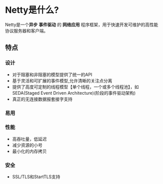 # Netty是什么?
Netty是一个**异步** **事件驱动** 的 **网络应用** 程序框架，用于快速开发可维护的高性能协议服务器和客户端。

## 特点
### 设计
* 对于阻塞和非阻塞的模型提供了统一的API
* 基于灵活和可扩展的事件模型,允许清晰的关注点分离
* 提供了高度可定制的线程模型【单个线程，一个或多个线程池】，如SEDA(Staged Event Driven Architecture)(阶段的事件驱动架构)
* 真正的无连接数据报套接字支持

### 易用

### 性能
* 高吞吐量，低延迟
* 减少资源的小号
* 最小化的内存拷贝

### 安全
* SSL/TLS和StartTLS支持

